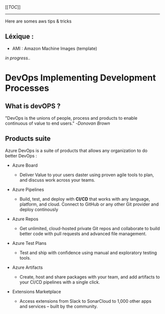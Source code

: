 [[_TOC_]]

---

Here are somes aws tips & tricks

## Léxique :
 - AMI : Amazon Machine Images (template)

*in progress..*

# DevOps Implementing Development Processes

## What is devOPS ?
"DevOps is the unions of people, process and products to enable continuous of value to end users." -*Donovan Brown*

## Products suite

Azure DevOps is a suite of products that allows any organization to do better DevOps :

- Azure Board
    - Deliver Value to your users daster using proven agile tools to plan, and discuss work across your teams.

- Azure Pipelines
    - Build, test, and deploy with **CI/CD** that works with any language, platform, and cloud. Connect to GitHub or any other Git provider and deploy continously

- Azure Repos
    - Get unlimited, cloud-hosted private Git repos and collaborate to build better code with pull requests and advanced file management.

- Azure Test Plans
    - Test and ship with confidence using manual and exploratory testing tools.

- Azure Artifacts
    - Create, host and share packages with your team, and add artifacts to your CI/CD pipelines with a single click.

- Extensions Marketplace
    - Access extensions from Slack to SonarCloud to 1,000 other apps and services – built by the community.